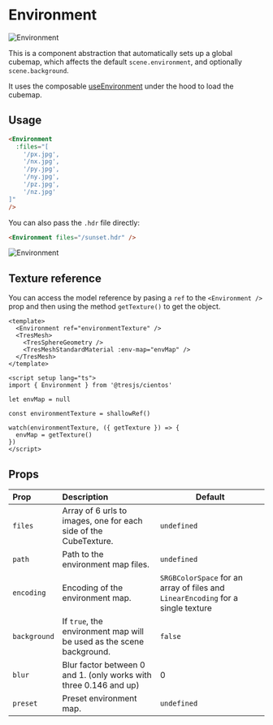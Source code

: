 # Environment

![Environment](/cientos/environment.png)

This is a component abstraction that automatically sets up a global cubemap, which affects the default `scene.environment`, and optionally `scene.background`.

It uses the composable [useEnvironment](/guide/abstractions/use-environment) under the hood to load the cubemap.

## Usage

```html
<Environment
  :files="[
    '/px.jpg',
    '/nx.jpg',
    '/py.jpg',
    '/ny.jpg',
    '/pz.jpg',
    '/nz.jpg'
]"
/>
```

You can also pass the `.hdr` file directly:

```html
<Environment files="/sunset.hdr" />
```

![Environment](/cientos/envmaps.png)

## Texture reference

You can access the model reference by pasing a `ref` to the `<Environment />` prop and then using the method `getTexture()` to get the object.

```vue{2,5,12,14,17}
<template>
  <Environment ref="environmentTexture" />
  <TresMesh>
    <TresSphereGeometry />
    <TresMeshStandardMaterial :env-map="envMap" />
  </TresMesh>
</template>

<script setup lang="ts">
import { Environment } from '@tresjs/cientos'

let envMap = null

const environmentTexture = shallowRef()

watch(environmentTexture, ({ getTexture }) => {
  envMap = getTexture()
})
</script>
```

## Props

| Prop         | Description                                                          | Default                                                                          |
| :----------- | :------------------------------------------------------------------- | -------------------------------------------------------------------------------- |
| `files`      | Array of 6 urls to images, one for each side of the CubeTexture.     | `undefined`                                                                      |
| `path`       | Path to the environment map files.                                   | `undefined`                                                                      |
| `encoding`   | Encoding of the environment map.                                     | `SRGBColorSpace` for an array of files and `LinearEncoding` for a single texture |
| `background` | If `true`, the environment map will be used as the scene background. | `false`                                                                          |
| `blur`       | Blur factor between 0 and 1. (only works with three 0.146 and up)    | 0                                                                                |
| `preset`     | Preset environment map.                                              | `undefined`                                                                      |
